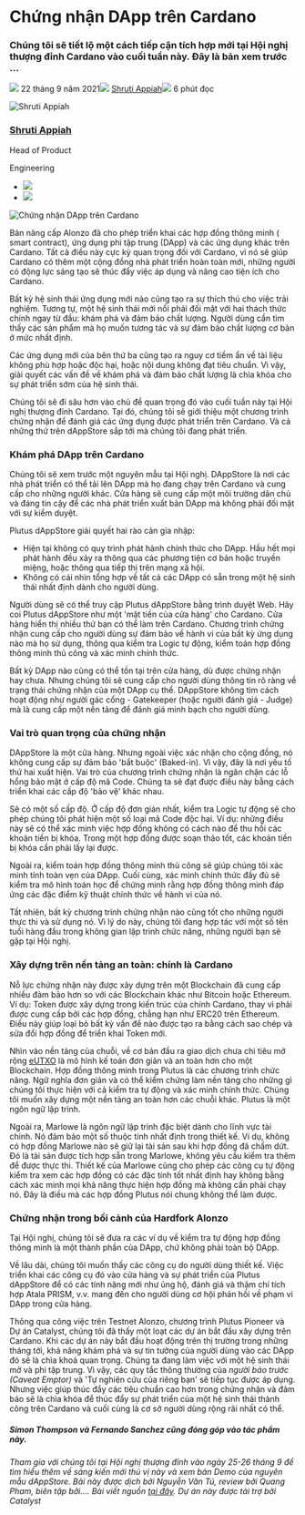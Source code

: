 # Chứng nhận DApp trên Cardano

### **Chúng tôi sẽ tiết lộ một cách tiếp cận tích hợp mới tại Hội nghị thượng đỉnh Cardano vào cuối tuần này. Đây là bản xem trước ...**

![](img/2021-09-22-bringing-certified-dapps-to-cardano.002.png) 22 tháng 9 năm 2021![](img/2021-09-22-bringing-certified-dapps-to-cardano.002.png) [Shruti Appiah](tmp//en/blog/authors/shruti-appiah/page-1/)![](img/2021-09-22-bringing-certified-dapps-to-cardano.003.png) 6 phút đọc

![Shruti Appiah](img/2021-09-22-bringing-certified-dapps-to-cardano.004.png)[](tmp//en/blog/authors/shruti-appiah/page-1/)

### [**Shruti Appiah**](tmp//en/blog/authors/shruti-appiah/page-1/)

Head of Product

Engineering

- ![](img/2021-09-22-bringing-certified-dapps-to-cardano.005.png)[](https://www.linkedin.com/in/shrutiappiah/ "LinkedIn")
- ![](img/2021-09-22-bringing-certified-dapps-to-cardano.006.png)[](https://github.com/ShrutiAppiah "GitHub")

![Chứng nhận DApp trên Cardano](img/2021-09-22-bringing-certified-dapps-to-cardano.007.jpeg)

Bản nâng cấp Alonzo đã cho phép triển khai các hợp đồng thông minh ( smart contract), ứng dụng phi tập trung (DApp) và các ứng dụng khác trên Cardano. Tất cả điều này cực kỳ quan trọng đối với Cardano, vì nó sẽ giúp Cardano có thêm một cộng đồng nhà phát triển hoàn toàn mới, những người có động lực sáng tạo sẽ thúc đẩy việc áp dụng và nâng cao tiện ích cho Cardano.

Bất kỳ hệ sinh thái ứng dụng mới nào cũng tạo ra sự thích thú cho việc trải nghiệm. Tương tự, một hệ sinh thái mới nổi phải đối mặt với hai thách thức chính ngay từ đầu: khám phá và đảm bảo chất lượng. Người dùng cần tìm thấy các sản phẩm mà họ muốn tương tác và sự đảm bảo chất lượng cơ bản ở mức nhất định.

Các ứng dụng mới của bên thứ ba cũng tạo ra nguy cơ tiềm ẩn về tài liệu không phù hợp hoặc độc hại, hoặc nội dung không đạt tiêu chuẩn. Vì vậy, giải quyết các vấn đề về khám phá và đảm bảo chất lượng là chìa khóa cho sự phát triển sớm của hệ sinh thái.

Chúng tôi sẽ đi sâu hơn vào chủ đề quan trọng đó vào cuối tuần này tại Hội nghị thượng đỉnh Cardano. Tại đó, chúng tôi sẽ giới thiệu một chương trình chứng nhận để đánh giá các ứng dụng được phát triển trên Cardano. Và cả những thứ trên dAppStore sắp tới mà chúng tôi đang phát triển.

### **Khám phá DApp trên Cardano**

Chúng tôi sẽ xem trước một nguyên mẫu tại Hội nghị. DAppStore là nơi các nhà phát triển có thể tải lên DApp mà họ đang chạy trên Cardano và cung cấp cho những người khác. Cửa hàng sẽ cung cấp một môi trường dân chủ và đáng tin cậy để các nhà phát triển xuất bản DApp mà không phải đối mặt với sự kiểm duyệt.

Plutus dAppStore giải quyết hai rào cản gia nhập:

- Hiện tại không có quy trình phát hành chính thức cho DApp. Hầu hết mọi phát hành đều xảy ra thông qua các phương tiện cơ bản hoặc truyền miệng, hoặc thông qua tiếp thị trên mạng xã hội.
- Không có cái nhìn tổng hợp về tất cả các DApp có sẵn trong một hệ sinh thái nhất định dành cho người dùng.

Người dùng sẽ có thể truy cập Plutus dAppStore bằng trình duyệt Web. Hãy coi Plutus dAppStore như một 'mặt tiền của cửa hàng' cho Cardano. Cửa hàng hiển thị nhiều thứ bạn có thể làm trên Cardano. Chương trình chứng nhận cung cấp cho người dùng sự đảm bảo về hành vi của bất kỳ ứng dụng nào mà họ sử dụng, thông qua kiểm tra Logic tự động, kiểm toán hợp đồng thông minh thủ công và xác minh chính thức.

Bất kỳ DApp nào cũng có thể tồn tại trên cửa hàng, dù được chứng nhận hay chưa. Nhưng chúng tôi sẽ cung cấp cho người dùng thông tin rõ ràng về trạng thái chứng nhận của một DApp cụ thể. DAppStore không tìm cách hoạt động như người gác cổng - Gatekeeper (hoặc người đánh giá - Judge) mà là cung cấp một nền tảng để đánh giá minh bạch cho người dùng.

### **Vai trò quan trọng của chứng nhận**

DAppStore là một cửa hàng. Nhưng ngoài việc xác nhận cho cộng đồng, nó không cung cấp sự đảm bảo 'bắt buộc' (Baked-in). Vì vậy, đây là nơi yếu tố thứ hai xuất hiện. Vai trò của chương trình chứng nhận là ngăn chặn các lỗ hổng bảo mật ở cấp độ mã Code. Chúng ta sẽ đạt được điều này bằng cách triển khai các cấp độ 'bảo vệ' khác nhau.

Sẽ có một số cấp độ. Ở cấp độ đơn giản nhất, kiểm tra Logic tự động sẽ cho phép chúng tôi phát hiện một số loại mã Code độc hại. Ví dụ: những điều này sẽ có thể xác minh việc hợp đồng không có cách nào để thu hồi các khoản tiền bị khóa. Trong một hợp đồng được soạn thảo tốt, các khoản tiền bị khóa cần phải lấy lại được.

Ngoài ra, kiểm toán hợp đồng thông minh thủ công sẽ giúp chúng tôi xác minh tính toàn vẹn của DApp. Cuối cùng, xác minh chính thức đầy đủ sẽ kiểm tra mô hình toán học để chứng minh rằng hợp đồng thông minh đáp ứng các đặc điểm kỹ thuật chính thức về hành vi của nó.

Tất nhiên, bất kỳ chương trình chứng nhận nào cũng tốt cho những người thực thi và sử dụng nó. Vì lý do này, chúng tôi đang hợp tác với một số tên tuổi hàng đầu trong không gian lập trình chức năng, những người bạn sẽ gặp tại Hội nghị.

### **Xây dựng trên nền tảng an toàn: chính là Cardano**

Nỗ lực chứng nhận này được xây dựng trên một Blockchain đã cung cấp nhiều đảm bảo hơn so với các Blockchain khác như Bitcoin hoặc Ethereum. Ví dụ: Token được xây dựng trong kiến trúc của chính Cardano, thay vì phải được cung cấp bởi các hợp đồng, chẳng hạn như ERC20 trên Ethereum. Điều này giúp loại bỏ bất kỳ vấn đề nào được tạo ra bằng cách sao chép và sửa đổi hợp đồng để triển khai Token mới.

Nhìn vào nền tảng của chuỗi, về cơ bản đầu ra giao dịch chưa chi tiêu mở rộng [eUTXO](https://iohk.io/en/blog/posts/2021/03/11/cardanos-extended-utxo-accounting-model/) là mô hình kế toán đơn giản và an toàn hơn cho một Blockchain. Hợp đồng thông minh trong Plutus là các chương trình chức năng. Ngữ nghĩa đơn giản và có thể kiểm chứng làm nền tảng cho những gì chúng tôi thực hiện với cả kiểm tra tự động và xác minh chính thức. Chúng tôi muốn xây dựng một nền tảng an toàn hơn các chuỗi khác. Plutus là một ngôn ngữ lập trình.

Ngoài ra, Marlowe là ngôn ngữ lập trình đặc biệt dành cho lĩnh vực tài chính. Nó đảm bảo một số thuộc tính nhất định trong thiết kế. Ví dụ, không có hợp đồng Marlowe nào sẽ giữ lại tài sản sau khi hợp đồng đã chấm dứt. Đó là tài sản được tích hợp sẵn trong Marlowe, không yêu cầu kiểm tra thêm để được thực thi. Thiết kế của Marlowe cũng cho phép các công cụ tự động kiểm tra xem các hợp đồng có các đặc tính tốt nhất định hay không bằng cách xác minh mọi khả năng thực hiện hợp đồng mà không cần phải chạy nó. Đây là điều mà các hợp đồng Plutus nói chung không thể làm được.

### **Chứng nhận trong bối cảnh của Hardfork Alonzo**

Tại Hội nghị, chúng tôi sẽ đưa ra các ví dụ về kiểm tra tự động hợp đồng thông minh là một thành phần của DApp, chứ không phải toàn bộ DApp.

Về lâu dài, chúng tôi muốn thấy các công cụ do người dùng thiết kế. Việc triển khai các công cụ đó vào cửa hàng và sự phát triển của Plutus dAppStore để có các tính năng mới như ủng hộ, đánh giá và thậm chí tích hợp Atala PRISM, v.v. mang đến cho người dùng cơ hội phản hồi về phạm vi DApp trong cửa hàng.

Thông qua công việc trên Testnet Alonzo, chương trình Plutus Pioneer và Dự án Catalyst, chúng tôi đã thấy một loạt các dự án bắt đầu xây dựng trên Cardano. Khi các dự án này bắt đầu hoạt động trên thị trường trong những tháng tới, khả năng khám phá và sự tin tưởng của người dùng vào các DApp đó sẽ là chìa khoá quan trọng. Chúng ta đang làm việc với một hệ sinh thái mở và phi tập trung. Vì vậy, các quy tắc thông thường của *người báo trước (Caveat Emptor)* và 'Tự nghiên cứu của riêng bạn' sẽ tiếp tục được áp dụng. Nhưng việc giúp thúc đẩy các tiêu chuẩn cao hơn trong chứng nhận và đảm bảo sẽ là chìa khóa để thúc đẩy sự phát triển của một hệ sinh thái thành công trên Cardano và cuối cùng là cơ sở người dùng rộng rãi nhất có thể.

##### **Simon Thompson và Fernando Sanchez cũng đóng góp vào tác phẩm này.**

*Tham gia với chúng tôi tại Hội nghị thượng đỉnh vào ngày 25-26 tháng 9 để tìm hiểu thêm về sáng kiến mới thú vị này và xem bản Demo của nguyên mẫu dAppStore. Bài này được dịch bởi Nguyễn Văn Tú, review bởi Quang Pham, biên tập bởi....  Bài viết nguồn [tại đây](https://iohk.io/en/blog/posts/2021/09/22/bringing-certified-dapps-to-cardano). *Dự án này được tài trợ bởi Catalyst**
